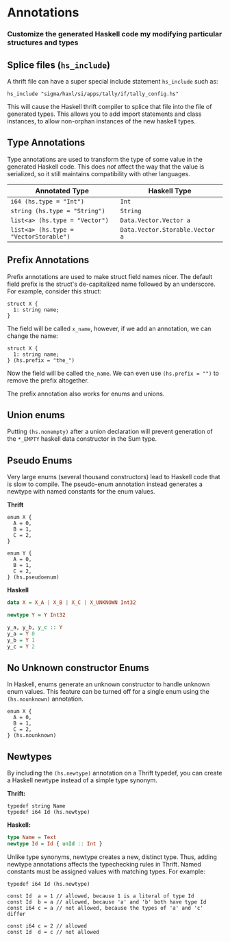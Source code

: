 # Annotations

### Customize the generated Haskell code my modifying particular structures and types

## Splice files (`hs_include`)

A thrift file can have a super special include statement `hs_include` such as:

```
hs_include "sigma/haxl/si/apps/tally/if/tally_config.hs"
```

This will cause the Haskell thrift compiler to splice that file into the file of generated types.  This allows you to add import statements and class instances, to allow non-orphan instances of the new haskell types.

## Type Annotations

Type annotations are used to transform the type of some value in the generated Haskell code. This does *not* affect the way that the value is serialized, so it still maintains compatibility with other languages.

| Annotated Type | Haskell Type
| -------------- | ------------
| `i64 (hs.type = "Int")` | `Int`
| `string (hs.type = "String")` | `String`
| `list<a> (hs.type = "Vector")` | `Data.Vector.Vector a`
| `list<a> (hs.type = "VectorStorable")` | `Data.Vector.Storable.Vector a`

## Prefix Annotations

Prefix annotations are used to make struct field names nicer. The default field prefix is the struct's de-capitalized name followed by an underscore. For example, consider this struct:

```
struct X {
  1: string name;
}
```

The field will be called `x_name`, however, if we add an annotation, we can change the name:

```
struct X {
  1: string name;
} (hs.prefix = "the_")
```

Now the field will be called `the_name`. We can even use `(hs.prefix = "")` to remove the prefix altogether.

The prefix annotation also works for enums and unions.

## Union enums

Putting `(hs.nonempty)` after a union declaration will prevent generation of the `*_EMPTY` haskell data constructor in the Sum type.

## Pseudo Enums

Very large enums (several thousand constructors) lead to Haskell code that is slow to compile. The pseudo-enum annotation instead generates a newtype with named constants for the enum values.

**Thrift**

```
enum X {
  A = 0,
  B = 1,
  C = 2,
}

enum Y {
  A = 0,
  B = 1,
  C = 2,
} (hs.pseudoenum)
```

**Haskell**

```haskell
data X = X_A | X_B | X_C | X_UNKNOWN Int32

newtype Y = Y Int32

y_a, y_b, y_c :: Y
y_a = Y 0
y_b = Y 1
y_c = Y 2
```

## No Unknown constructor Enums

In Haskell, enums generate an unknown constructor to handle unknown enum values. This  feature can be turned off for a single enum using the `(hs.nounknown)` annotation.

```
enum X {
  A = 0,
  B = 1,
  C = 2,
} (hs.nounknown)
```

## Newtypes

By including the `(hs.newtype)` annotation on a Thrift typedef, you can create a Haskell newtype instead of a simple type synonym.

**Thrift:**

```
typedef string Name
typedef i64 Id (hs.newtype)
```

**Haskell:**

```haskell
type Name = Text
newtype Id = Id { unId :: Int }
```

Unlike type synonyms, newtype creates a new, distinct type. Thus, adding newtype annotations affects the typechecking rules in Thrift. Named constants must be assigned values with matching types. For example:

```
typedef i64 Id (hs.newtype)

const Id  a = 1 // allowed, because 1 is a literal of type Id
const Id  b = a // allowed, because 'a' and 'b' both have type Id
const i64 c = a // not allowed, because the types of 'a' and 'c' differ

const i64 c = 2 // allowed
const Id  d = c // not allowed
```
